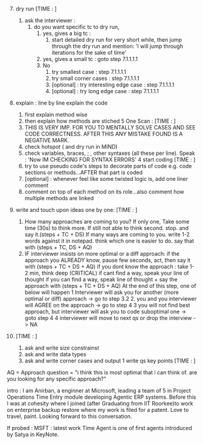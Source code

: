 7. dry run  [TIME : ]
    1. ask the interviewer :
        1. do you want specific tc to dry run, 
            1. yes, gives a big tc : 
                1. start detailed dry run for very short while, then jump through the dry run and mention:
                    'I will jump through iterations for the sake of time'
            2. yes, gives a small tc : goto step 7.1.1.1.1
            3. No
                1. try smallest case : step 7.1.1.1.1
                2. try small corner cases : step 7.1.1.1.1
                3. [optional] : try interesting edge case : step 7.1.1.1.1
                4. [optional] : try long edge case : step 7.1.1.1.1

6. explain : line by line explain the code
    1. first explain method wise
    2. then explain how methods are stiched
5 One Scan : [TIME : ]
    1. THIS IS VERY IMP. FOR YOU TO MENTALLY SOLVE CASES AND SEE CODE CORRECTNESS. AFTER THIS ANY MISTAKE FOUND IS A NEGATIVE MARK. 
    2. check hotspot ( and dry run in MIND)
    3. check variables, braces, ; , other syntaxes (all these per line). Speak : 'Now IM CHECKING FOR SYNTAX ERRORS'
4 start coding [TIME : ]
    1. try to use pseudo code's steps to decorate parts of code e.g. code sections or methods...AFTER that part is coded
    2. [optional] : whenever feel like some twisted logic is, add one liner comment 
    3. comment on top of each method on its role...also comment how multiple methods are linked
3. write and touch upon ideas one by one: [TIME : ]
    1. How many approaches are coming to you? 
        If only one, 
            Take some time (30s) to think more. 
            If still not able to think second. stop. and say it.(steps + TC + DS)
        If many ways are coming to you. 
            write 1-2 words against it in notepad.
            think which one is easier to do. say that with (steps + TC, DS + AQ)
    2. IF interviewer insists on more optimal or a diff approach:
        if the approach you ALREADY know, pause few seconds, act, then say it with (steps + TC + DS + AQ)
        if you dont know the approach : take 1-2 min, think deep (CRITICAL)
            if cant find a way, speak your line of thought
            if you can find a way, speak line of thought + say the approach with (steps + TC + DS + AQ)
        At the end of this step, one of below will happen
            1 Interviewer will ask you for another (more optimal or diff) approach -> go to step 3.2
            2. you and you interviewer will AGREE on the approach -> go to step 4
            3 you will not find best approach, but interviewer will ask you to code suboptimal one -> goto step 4
            4 interviewer will move to next qs or drop the interview -> NA
2. [TIME : ]
    1. ask and write size constrainst
    2. ask and write data types
    3. ask and write corner cases and output
1 write qs key points [TIME : ]



AQ = Approach question = "i think this is most optimal that i can think of. are you looking for any specific approach?"


intro : I am Anirban, a enginner at Microsoft, leading a team of 5 in Project Operations Time Entry module developing Agentic ERP systems. Before this I was at cohesity where I joined (after Graduating from IIT Roorkee)to work on enterprise backup restore where my work is filed for a patent. Love to travel, paint. Looking forward to this conversation.

If probed : MSFT : latest work Time Agent is one of first agents introduced by Satya in KeyNote.

